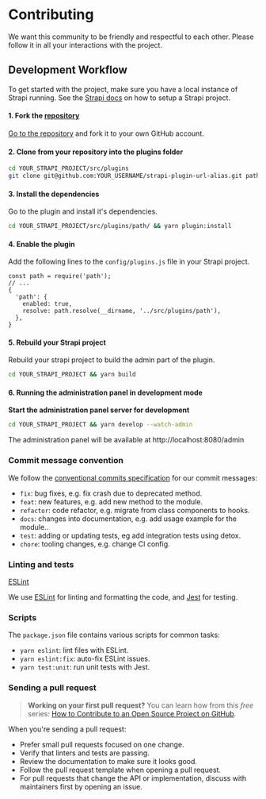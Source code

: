 # Contributing

We want this community to be friendly and respectful to each other. Please follow it in all your interactions with the project.

## Development Workflow

To get started with the project, make sure you have a local instance of Strapi running.
See the [Strapi docs](https://github.com/strapi/strapi#getting-started) on how to setup a Strapi project.

#### 1. Fork the [repository](https://github.com/boazpoolman/strapi-plugin-url-alias)

[Go to the repository](https://github.com/boazpoolman/strapi-plugin-url-alias) and fork it to your own GitHub account.

#### 2. Clone from your repository into the plugins folder

```bash
cd YOUR_STRAPI_PROJECT/src/plugins
git clone git@github.com:YOUR_USERNAME/strapi-plugin-url-alias.git path
```

#### 3. Install the dependencies

Go to the plugin and install it's dependencies.

```bash
cd YOUR_STRAPI_PROJECT/src/plugins/path/ && yarn plugin:install
```

#### 4. Enable the plugin

Add the following lines to the `config/plugins.js` file in your Strapi project.

```
const path = require('path');
// ...
{
  'path': {
    enabled: true,
    resolve: path.resolve(__dirname, '../src/plugins/path'),
  },
}
```

#### 5. Rebuild your Strapi project

Rebuild your strapi project to build the admin part of the plugin.

```bash
cd YOUR_STRAPI_PROJECT && yarn build
```

#### 6. Running the administration panel in development mode

**Start the administration panel server for development**

```bash
cd YOUR_STRAPI_PROJECT && yarn develop --watch-admin
```

The administration panel will be available at http://localhost:8080/admin

### Commit message convention

We follow the [conventional commits specification](https://www.conventionalcommits.org/en) for our commit messages:

- `fix`: bug fixes, e.g. fix crash due to deprecated method.
- `feat`: new features, e.g. add new method to the module.
- `refactor`: code refactor, e.g. migrate from class components to hooks.
- `docs`: changes into documentation, e.g. add usage example for the module..
- `test`: adding or updating tests, eg add integration tests using detox.
- `chore`: tooling changes, e.g. change CI config.

### Linting and tests

[ESLint](https://eslint.org/)

We use [ESLint](https://eslint.org/) for linting and formatting the code, and [Jest](https://jestjs.io/) for testing.

### Scripts

The `package.json` file contains various scripts for common tasks:

- `yarn eslint`: lint files with ESLint.
- `yarn eslint:fix`: auto-fix ESLint issues.
- `yarn test:unit`: run unit tests with Jest.

### Sending a pull request

> **Working on your first pull request?** You can learn how from this _free_ series: [How to Contribute to an Open Source Project on GitHub](https://egghead.io/series/how-to-contribute-to-an-open-source-project-on-github).

When you're sending a pull request:

- Prefer small pull requests focused on one change.
- Verify that linters and tests are passing.
- Review the documentation to make sure it looks good.
- Follow the pull request template when opening a pull request.
- For pull requests that change the API or implementation, discuss with maintainers first by opening an issue.
